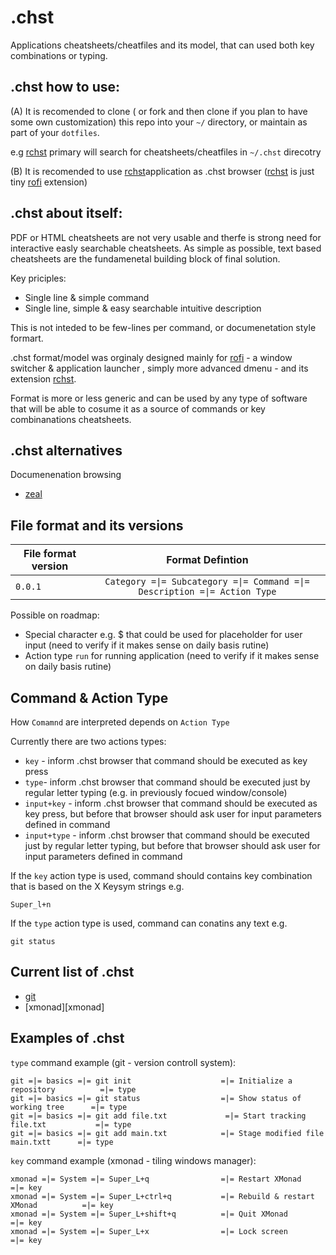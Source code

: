 .chst
=======
Applications cheatsheets/cheatfiles and its model, that can used both key combinations or typing.

.chst how to use:
-----------------
(A)
It is recomended to clone ( or fork and then clone if you plan to have some own customization)  this repo into your ```~/``` directory, or maintain as part of your ```dotfiles```.

e.g
[rchst](https://github.com/hicolour/rchst) primary will search for cheatsheets/cheatfiles in ```~/.chst``` direcotry

(B)
It is recomended to use [rchst](https://github.com/hicolour/rchst)application as .chst browser ([rchst](https://github.com/hicolour/rchst) is just tiny [rofi](https://github.com/DaveDavenport/rofi) extension)

.chst about itself:
-----------------

PDF or HTML cheatsheets are not very usable and therfe is strong need for interactive easly searchable cheatsheets.
As simple as possible, text based cheatsheets are the fundamenetal building block of final solution.

Key priciples:
 - Single line & simple command
 - Single line, simple & easy searchable intuitive description

This is not inteded to be few-lines per command, or documenetation style formart.

.chst format/model was orginaly designed mainly for [rofi](https://github.com/DaveDavenport/rofi) - a window switcher & application launcher  , simply more advanced dmenu -  and its extension [rchst](https://github.com/hicolour/rchst).

Format is more or less generic and can be used by any type of software that will be able to cosume it as a source of commands or key combinanations cheatsheets.

.chst alternatives
-----------------

Documenenation browsing
- [zeal](https://github.com/zealdocs/zeal)


File format and its versions
--------

| File format version              | Format Defintion                                                           |
| -------------------------------- |:-------------------------------------------------------------------------:|
| `0.0.1`                          | ```Category =\|= Subcategory =\|= Command =\|= Description =\|= Action Type```|


Possible on roadmap:
 - Special character e.g. $ that could be used for placeholder for user input (need to verify if it makes sense on daily basis rutine)
 - Action type ```run``` for running application (need to verify if it makes sense on daily basis rutine)



Command & Action Type
-----------------
How ```Comamnd``` are interpreted depends on ```Action Type```  

Currently there are two actions types:

 - ```key``` - inform .chst browser that command should be executed as key press  
 - ```type```- inform .chst browser that command should be executed just by regular letter typing (e.g. in previously focued window/console)
 - ```input+key``` - inform .chst browser that command should be executed as key press, but before that browser should ask user for input parameters defined in command
 - ```input+type``` - inform .chst browser that command should be executed just by regular letter typing, but before that browser should ask user for input parameters defined in command   


If the ```key``` action type is used, command should contains key combination that is based on the X Keysym strings e.g.

```
Super_l+n

```

If the ```type``` action type is used, command can conatins any text e.g.
```
git status
```






Current list of .chst
----------------------

- [git](git)
- [xmonad][xmonad]



Examples of .chst
----------------------
```type``` command example (git - version controll system):

```
git =|= basics =|= git init                    =|= Initialize a repository          =|= type
git =|= basics =|= git status                  =|= Show status of working tree      =|= type
git =|= basics =|= git add file.txt             =|= Start tracking file.txt           =|= type
git =|= basics =|= git add main.txt            =|= Stage modified file main.txtt      =|= type
```

```key``` command example (xmonad - tiling windows manager):

```
xmonad =|= System =|= Super_L+q                =|= Restart XMonad                    =|= key
xmonad =|= System =|= Super_L+ctrl+q           =|= Rebuild & restart XMonad          =|= key
xmonad =|= System =|= Super_L+shift+q          =|= Quit XMonad                       =|= key
xmonad =|= System =|= Super_L+x                =|= Lock screen                       =|= key
```
